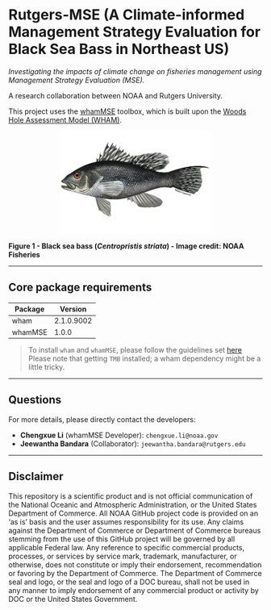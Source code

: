 # Rutgers-MSE (A Climate-informed Management Strategy Evaluation for Black Sea Bass in Northeast US)

*Investigating the impacts of climate change on fisheries management using Management Strategy Evaluation (MSE).*

A research collaboration between NOAA and Rutgers University.

This project uses the [whamMSE](https://lichengxue.github.io/whamMSE/) toolbox, which is built upon the [Woods Hole Assessment Model (WHAM)](https://timjmiller.github.io/wham/).

<p align="center">
  <img width="60%" src="https://github.com/lichengxue/Rutgers-MSE/blob/main/images/black_sea_bass_banner_image_noaa_fisheries.png" />
</p>

**Figure 1 - Black sea bass (*Centropristis striata*) - Image credit: NOAA Fisheries**

------------------------------------------------------------------------

## Core package requirements

| Package 	| Version    	|
|---------	|------------	|
| wham    	| 2.1.0.9002 	|
| whamMSE 	| 1.0.0      	|

> To install `wham` and `whamMSE`, please follow the guidelines set [here](https://lichengxue.github.io/whamMSE/01.Installation.html)
> Please note that getting `TMB` installed; a wham dependency might be a little tricky.

------------------------------------------------------------------------

## Questions

For more details, please directly contact the developers:
- **Chengxue Li** (whamMSE Developer): `chengxue.li@noaa.gov`
- **Jeewantha Bandara** (Collaborator): `jeewantha.bandara@rutgers.edu`

------------------------------------------------------------------------

## Disclaimer

This repository is a scientific product and is not official communication of the National Oceanic and Atmospheric Administration, or the United States Department of Commerce. All NOAA GitHub project code is provided on an ‘as is’ basis and the user assumes responsibility for its use. Any claims against the Department of Commerce or Department of Commerce bureaus stemming from the use of this GitHub project will be governed by all applicable Federal law. Any reference to specific commercial products, processes, or services by service mark, trademark, manufacturer, or otherwise, does not constitute or imply their endorsement, recommendation or favoring by the Department of Commerce. The Department of Commerce seal and logo, or the seal and logo of a DOC bureau, shall not be used in any manner to imply endorsement of any commercial product or activity by DOC or the United States Government.
